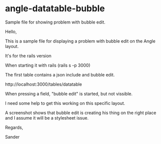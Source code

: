 # angle-datatable-bubble
Sample file for showing problem with bubble edit.

Hello,

This is a sample file for displaying a problem with bubble edit on the Angle layout.

It's for the rails version

When starting it with rails (rails s -p 3000) 

The first table contains a json include and bubble edit.

http://localhost:3000/tables/datatable

When pressing a field, "bubble edit" is started, but not vissible.

I need some help to get this working on this specific layout.

A screenshot shows that bubble edit is creating his thing on the right place and I assume it will be a stylesheet issue.

Regards,

Sander
